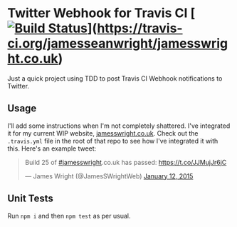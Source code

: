 # Twitter Webhook for Travis CI [[![Build Status](https://travis-ci.org/jamesseanwright/travis-twitter-webhook.svg)](https://travis-ci.org/jamesseanwright/travis-twitter-webhook)](https://travis-ci.org/jamesseanwright/jamesswright.co.uk)

Just a quick project using TDD to post Travis CI Webhook notifications to Twitter.

## Usage
I'll add some instructions when I'm not completely shattered. I've integrated it for my current WIP website, [jamesswright.co.uk](https://github.com/jamesseanwright/jamesswright.co.uk). Check out the `.travis.yml` file in the root of that repo to see how I've integrated it with this. Here's an example tweet:

<blockquote class="twitter-tweet" lang="en"><p>Build 25 of <a href="https://twitter.com/hashtag/jamesswright?src=hash">#jamesswright</a>.co.uk has passed: <a href="https://t.co/JJMujJr6jC">https://t.co/JJMujJr6jC</a></p>&mdash; James Wright (@JamesSWrightWeb) <a href="https://twitter.com/JamesSWrightWeb/status/554441547841024002">January 12, 2015</a></blockquote>
<script async src="//platform.twitter.com/widgets.js" charset="utf-8"></script>

## Unit Tests
Run `npm i` and then `npm test` as per usual.